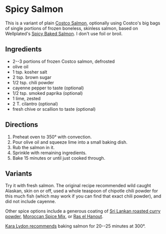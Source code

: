 # Spicy Salmon

This is a variant of plain [Costco Salmon](../fish/costcoSalmon.md), optionally using Costco's big bags of single portions of frozen boneless, skinless salmon, based on Wellplated's [Spicy Baked Salmon](https://www.wellplated.com/spicy-baked-salmon/).  I don't use foil or broil.

## Ingredients

* 2--3 portions of frozen Costco salmon, defrosted
* olive oil
* 1 tsp. kosher salt
* 2 tsp. brown sugar
* 1/2 tsp. chili powder
* cayenne pepper to taste (optional)
* 1/2 tsp. smoked paprika (optional)
* 1 lime, zested
* 2 T. cilantro (optional)
* fresh chive or scallion to taste (optional)

## Directions

1. Preheat oven to 350° with convection.
2. Pour olive oil and squeeze lime into a small baking dish.
3. Rub the salmon in it.
4. Sprinkle with remaining ingredients.
5. Bake 15 minutes or until just cooked through.

## Variants

Try it with fresh salmon.  The original recipe recommended wild caught Alaskan, skin on or off, used a whole teaspoon of chipotle chili powder for this much fish (which may work if you can find that exact chili powder), and did not include cayenne.

Other spice options include a generous coating of [Sri Lankan roasted curry powder](../appetizers/roastedCurryPowder.md), [Moroccan Spice Mix](../vegetables/spiceMix.md), or [Ras el Hanout](https://www.epicurious.com/recipes/food/views/ras-el-hanout-101070).

[Kara Lydon recommends](https://karalydon.com/recipes/the-best-way-to-cook-salmon-slow-cooked-salmon/) baking salmon for 20--25 minutes at 300°.
